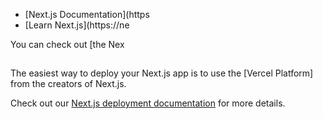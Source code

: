 


- [Next.js Documentation](https
- [Learn Next.js](https://ne

You can check out [the Nex

## 

The easiest way to deploy your Next.js app is to use the [Vercel Platform] from the creators of Next.js.

Check out our [Next.js deployment documentation](https://nextjs.org/docs/deployment) for more details.

